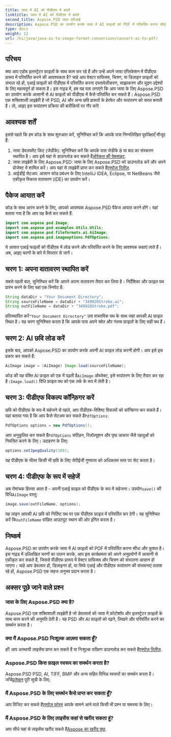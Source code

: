 ```yaml
---
title: जावा में AI को पीडीएफ में बदलें
linktitle: जावा में AI को पीडीएफ में बदलें
second_title: Aspose.PSD जावा एपीआई
description: Aspose.PSD का उपयोग करके जावा में AI फ़ाइलों को PDF में परिवर्तित करना सीखें। अपने फ़ाइल रूपांतरणों को कुशलतापूर्वक प्रबंधित करने के लिए हमारी विस्तृत, चरण-दर-चरण मार्गदर्शिका का पालन करें।
type: docs
weight: 12
url: /hi/java/java-ai-to-image-format-conversion/convert-ai-to-pdf/
---
```

## परिचय
क्या आप एडोब इलस्ट्रेटर फ़ाइलों के साथ काम कर रहे हैं और उन्हें अपने जावा एप्लिकेशन में पीडीएफ प्रारूप में परिवर्तित करने की आवश्यकता है? चाहे आप वेक्टर ग्राफिक्स, चित्रण, या डिज़ाइन फ़ाइलों को संभाल रहे हों, एआई फ़ाइलों को पीडीएफ में परिवर्तित करना दस्तावेज़ीकरण, साझाकरण और मुद्रण उद्देश्यों के लिए महत्वपूर्ण हो सकता है। इस गाइड में, हम यह पता लगाएंगे कि आप जावा के लिए Aspose.PSD का उपयोग करके आसानी से AI फ़ाइलों को पीडीएफ में कैसे परिवर्तित कर सकते हैं। Aspose.PSD एक शक्तिशाली लाइब्रेरी है जो PSD, AI और अन्य छवि प्रारूपों के हेरफेर और रूपांतरण को सरल बनाती है। तो, आइए इस रूपांतरण प्रक्रिया की बारीकियों पर गौर करें!
## आवश्यक शर्तें
इससे पहले कि हम कोड के साथ शुरुआत करें, सुनिश्चित करें कि आपके पास निम्नलिखित पूर्वापेक्षाएँ मौजूद हैं:
1.  जावा डेवलपमेंट किट (जेडीके): सुनिश्चित करें कि आपके पास जेडीके 8 या बाद का संस्करण स्थापित है। आप इसे यहां से डाउनलोड कर सकते हैं[ओरेकल की वेबसाइट](https://www.oracle.com/java/technologies/javase-downloads.html).
2.  जावा लाइब्रेरी के लिए Aspose.PSD: जावा के लिए Aspose.PSD को डाउनलोड करें और अपने प्रोजेक्ट में शामिल करें। आप यहां से लाइब्रेरी प्राप्त कर सकते हैं[एस्पोज़ रिलीज़](https://releases.aspose.com/psd/java/).
3. आईडीई सेटअप: आसान कोड प्रबंधन के लिए IntelliJ IDEA, Eclipse, या NetBeans जैसे एकीकृत विकास वातावरण (IDE) का उपयोग करें।
## पैकेज आयात करें
कोड के साथ आरंभ करने के लिए, आपको आवश्यक Aspose.PSD पैकेज आयात करने होंगे। यहां बताया गया है कि आप यह कैसे कर सकते हैं:
```java
import com.aspose.psd.Image;
import com.aspose.psd.examples.Utils.Utils;
import com.aspose.psd.fileformats.ai.AiImage;
import com.aspose.psd.imageoptions.PdfOptions;
```
ये आयात एआई फाइलों को पीडीएफ में लोड करने और परिवर्तित करने के लिए आवश्यक कक्षाएं लाते हैं। अब, आइए चरणों के बारे में विस्तार से जानें।

## चरण 1: अपना वातावरण स्थापित करें
सबसे पहली बात, सुनिश्चित करें कि आपने अपना वातावरण तैयार कर लिया है। निर्देशिका और फ़ाइल पथ प्रारंभ करने के लिए यहां एक स्निपेट है:
```java
String dataDir = "Your Document Directory"; 
String sourceFileName = dataDir + "34992OStroke.ai";
String outFileName = dataDir + "34992OStroke.pdf";
```
 प्रतिस्थापित करें`"Your Document Directory"` उस वास्तविक पथ के साथ जहां आपकी AI फ़ाइल स्थित है। यह चरण सुनिश्चित करता है कि आपके पास अपने स्रोत और गंतव्य फ़ाइलों के लिए सही पथ हैं।
## चरण 2: AI छवि लोड करें
इसके बाद, आपको Aspose.PSD का उपयोग करके अपनी AI फ़ाइल लोड करनी होगी। आप इसे इस प्रकार कर सकते हैं:
```java
AiImage image = (AiImage) Image.load(sourceFileName);
```
 कोड की यह पंक्ति AI फ़ाइल को एक में पढ़ती है`AiImage` ऑब्जेक्ट, इसे रूपांतरण के लिए तैयार कर रहा है।`Image.load()` विधि फ़ाइल पथ को एक तर्क के रूप में लेती है।
## चरण 3: पीडीएफ विकल्प कॉन्फ़िगर करें
छवि को पीडीएफ के रूप में सहेजने से पहले, आप पीडीएफ-विशिष्ट विकल्पों को कॉन्फ़िगर कर सकते हैं। यहां बताया गया है कि आप कैसे सेटअप कर सकते हैं`PdfOptions`:
```java
PdfOptions options = new PdfOptions();
```
 आप अनुकूलित कर सकते हैं`PdfOptions` संपीड़न, रिज़ॉल्यूशन और पृष्ठ आकार जैसे पहलुओं को नियंत्रित करने के लिए। उदाहरण के लिए:
```java
options.setJpegQuality(100);
```
यह पीडीएफ के भीतर किसी भी छवि के लिए जेपीईजी गुणवत्ता को अधिकतम स्तर पर सेट करता है।
## चरण 4: पीडीएफ के रूप में सहेजें
 अब रोमांचक हिस्सा आता है - अपनी एआई फ़ाइल को पीडीएफ के रूप में सहेजना। उपयोग`save()` की विधि`AiImage` वस्तु:
```java
image.save(outFileName, options);
```
 यह लाइन आपकी AI छवि को निर्दिष्ट पथ पर एक पीडीएफ फ़ाइल में परिवर्तित कर देगी। यह सुनिश्चित करें कि`outFileName` वांछित आउटपुट स्थान की ओर इंगित करता है।

## निष्कर्ष
Aspose.PSD का उपयोग करके जावा में AI फ़ाइलों को PDF में परिवर्तित करना सीधा और कुशल है। इस गाइड में उल्लिखित चरणों का पालन करके, आप इस कार्यक्षमता को अपने अनुप्रयोगों में आसानी से एकीकृत कर सकते हैं, जिससे पीडीएफ प्रारूप में वेक्टर ग्राफिक्स और चित्रण को संभालना आसान हो जाएगा। चाहे आप डेवलपर हों, डिज़ाइनर हों, या सिर्फ एआई और पीडीएफ रूपांतरण की संभावनाएं तलाश रहे हों, Aspose.PSD एक सहज अनुभव प्रदान करता है।
## अक्सर पूछे जाने वाले प्रश्न
### जावा के लिए Aspose.PSD क्या है?
Aspose.PSD एक शक्तिशाली लाइब्रेरी है जो डेवलपर्स को जावा में फ़ोटोशॉप और इलस्ट्रेटर फ़ाइलों के साथ काम करने की अनुमति देती है। यह PSD और AI फ़ाइलों को पढ़ने, लिखने और परिवर्तित करने का समर्थन करता है।
### क्या मैं Aspose.PSD निःशुल्क आज़मा सकता हूँ?
 हाँ! आप अस्थायी लाइसेंस प्राप्त कर सकते हैं या निःशुल्क परीक्षण डाउनलोड कर सकते हैं[एस्पोज़ रिलीज़](https://releases.aspose.com/psd/java/).
### Aspose.PSD किस फ़ाइल स्वरूप का समर्थन करता है?
 Aspose.PSD PSD, AI, TIFF, BMP और अन्य सहित विभिन्न स्वरूपों का समर्थन करता है। जाँचें[प्रलेखन](https://reference.aspose.com/psd/java/) पूरी सूची के लिए.
### मैं Aspose.PSD के लिए समर्थन कैसे प्राप्त कर सकता हूँ?
 आप विजिट कर सकते हैं[एस्पोज़ फोरम](https://forum.aspose.com/c/psd/34) आपके सामने आने वाले किसी भी प्रश्न या समस्या के लिए।
### मैं Aspose.PSD के लिए लाइसेंस कहां से खरीद सकता हूं?
 आप सीधे यहां से लाइसेंस खरीद सकते हैं[Aspose का खरीद पृष्ठ](https://purchase.aspose.com/buy).